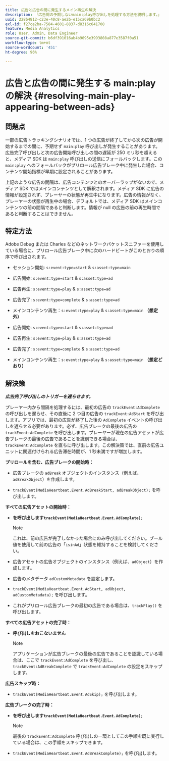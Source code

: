 ```yaml
---
title: 広告と広告の間に発生するメイン再生の解決
description: 「広告間の予期しないmain:play呼び出しを処理する方法を説明します。」
uuid: 228b4812-c23e-40c8-ae2b-e15ca69b0bc2
exl-id: f27ce2ba-7584-4601-8837-d8316c641708
feature: Media Analytics
role: User, Admin, Data Engineer
source-git-commit: b6df391016ab4b9095e3993808a877e3587f0a51
workflow-type: tm+mt
source-wordcount: '451'
ht-degree: 96%

---
```


# 広告と広告の間に発生する main:play の解決 {#resolving-main-play-appearing-between-ads}

## 問題点

一部の広告トラッキングシナリオでは、1 つの広告が終了してから次の広告が開始するまでの間に、予期せず `main:play` 呼び出しが発生することがあります。広告完了呼び出しと次の広告開始呼び出しの間の遅延が 250 ミリ秒を超えると、メディア SDK は `main:play` 呼び出しの送信にフォールバックします。この `main:play` へのフォールバックがプリロール広告ブレーク中に発生した場合、コンテンツ開始指標が早期に設定されることがあります。

上記のような広告の間隔は、広告コンテンツとのオーバーラップがないので、メディア SDK ではメインコンテンツとして解釈されます。メディア SDK に広告の情報が設定されず、プレーヤーの状態が再生中になります。広告の情報がなく、プレーヤーの状態が再生中の場合、デフォルトでは、メディア SDK はメインコンテンツの前の間隔であると判断します。情報が null の広告の前の再生時間であると判断することはできません。

## 特定方法

Adobe Debug または Charles などのネットワークパケットスニファーを使用している場合に、プリロール広告ブレーク中に次のハードビートがこのとおりの順序で呼び出されます。

* セッション開始: `s:event:type=start` &amp; `s:asset:type=main`
* 広告開始: `s:event:type=start` &amp; `s:asset:type=ad`
* 広告再生: `s:event:type=play` &amp; `s:asset:type=ad`
* 広告完了: `s:event:type=complete` &amp; `s:asset:type=ad`
* メインコンテンツ再生：`s:event:type=play` &amp; `s:asset:type=main` **（想定外）**

* 広告開始: `s:event:type=start` &amp; `s:asset:type=ad`
* 広告再生: `s:event:type=play` &amp; `s:asset:type=ad`
* 広告完了: `s:event:type=complete` &amp; `s:asset:type=ad`
* メインコンテンツ再生：`s:event:type=play` &amp; `s:asset:type=main` **（想定どおり）**

## 解決策

***広告完了呼び出しのトリガーを遅らせます。***

プレーヤー内から間隔を処理するには、最初の広告の `trackEvent:AdComplete` の呼び出しを遅らせ、その直後に 2 つ目の広告の `trackEvent:AdStart` を呼び出します。アプリでは、最初の広告が終了した後の `AdComplete` イベントの呼び出しを遅らせる必要があります。必ず、広告ブレークの最後の広告の `trackEvent:AdComplete` を呼び出します。プレーヤーが現在の広告アセットが広告ブレークの最後の広告であることを識別できる場合は、`trackEvent:AdComplete` を直ちに呼び出します。この解決策では、直前の広告ユニットに関連付けられる広告滞在時間が、1 秒未満ですが増加します。

**プリロールを含む、広告ブレークの開始時：**

* 広告ブレークの `adBreak` オブジェクトのインスタンス（例えば、`adBreakObject`）を作成します。

* `trackEvent(MediaHeartbeat.Event.AdBreakStart, adBreakObject);` を呼び出します。

**すべての広告アセットの開始時：**

* **を呼び出します`trackEvent(MediaHeartbeat.Event.AdComplete);`**

   >[!NOTE]
   >
   >これは、前の広告が完了しなかった場合にのみ呼び出してください。ブール値を使用して前の広告の「`isinAd`」状態を維持することを検討してください。

* 広告アセットの広告オブジェクトのインスタンス（例えば、`adObject`）を作成します。
* 広告のメタデータ `adCustomMetadata` を設定します。
* `trackEvent(MediaHeartbeat.Event.AdStart, adObject, adCustomMetadata);` を呼び出します。
* これがプリロール広告ブレークの最初の広告である場合は、`trackPlay()` を呼び出します。

**すべての広告アセットの完了時：**

* **呼び出しをおこないません**

   >[!NOTE]
   >
   >アプリケーションが広告ブレークの最後の広告であることを認識している場合は、ここで `trackEvent:AdComplete` を呼び出し、`trackEvent:AdBreakComplete` で `trackEvent:AdComplete` の設定をスキップします。

**広告スキップ時：**

* `trackEvent(MediaHeartbeat.Event.AdSkip);` を呼び出します。

**広告ブレークの完了時：**

* **を呼び出します`trackEvent(MediaHeartbeat.Event.AdComplete);`**

   >[!NOTE]
   >
   >最後の `trackEvent:AdComplete` 呼び出しの一環としてこの手順を既に実行している場合は、この手順をスキップできます。

* `trackEvent(MediaHeartbeat.Event.AdBreakComplete);` を呼び出します。

